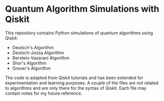 # Quantum Algorithm Simulations with Qiskit

This repository contains Python simulations of quantum algorithms using Qiskit:

- Deutsch's Algorithm
- Deutsch-Jozsa Algorithm
- Berstein-Vazarani Algorithm
- Shor's Algorithm
- Grover's Algorithm

The code is adapted from Qiskit tutorials and has been extended for experimentation and learning purposes. 
A couple of the files are not related to algorithms and are only there for the syntax of Qiskit.
Each file may contain notes for my future reference.
